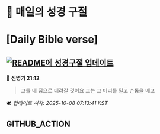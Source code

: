 # 🙏 매일의 성경 구절
# [Daily Bible verse]
## [![README에 성경구절 업데이트](https://github.com/DONGSUKA/first_test/actions/workflows/update-readme-bible.yml/badge.svg)](https://github.com/DONGSUKA/first_test/actions/workflows/update-readme-bible.yml)
<!-- START_BIBLE_VERSE -->
📖 **신명기 21:12**
> 그를 네 집으로 데려갈 것이요 그는 그 머리를 밀고 손톱을 베고

🕊️ _업데이트 시각: 2025-10-08 07:13:41 KST_
  <!-- END_BIBLE_VERSE -->
## GITHUB_ACTION
